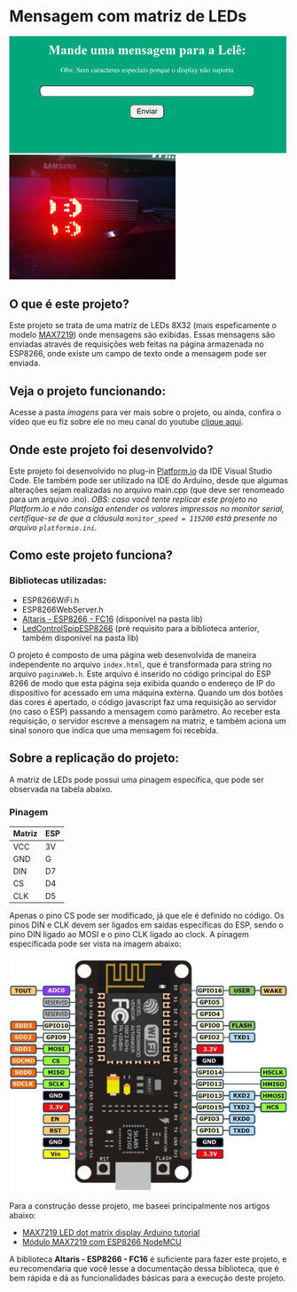 # Mensagem com matriz de LEDs
<img src = "imagens/tela.png" width = 500>
<img src = "imagens/mensagem1.jpeg" width = 300>

## O que é este projeto?
Este projeto se trata de uma matriz de LEDs 8X32 (mais espeficamente o modelo [MAX7219](https://images.app.goo.gl/pwzDEVaormfdvxSK6)) onde mensagens são exibidas. Essas mensagens são enviadas através de requisições web feitas na página armazenada no ESP8266, onde existe um campo de texto onde a mensagem pode ser enviada. 

## Veja o projeto funcionando:
Acesse a pasta *imagens* para ver mais sobre o projeto, ou ainda, confira o vídeo que eu fiz sobre ele no meu canal do youtube [clique aqui](https://youtu.be/--gfc9k34S0).

## Onde este projeto foi desenvolvido?
Este projeto foi desenvolvido no plug-in [Platform.io](https://platformio.org/) da IDE Visual Studio Code. Ele também pode ser utilizado na IDE do Arduino, desde que algumas alterações sejam realizadas no arquivo main.cpp (que deve ser renomeado para um arquivo .ino). *OBS: caso você tente replicar este projeto no Platform.io e não consiga entender os valores impressos no monitor serial, certifique-se de que a cláusula `monitor_speed = 115200` está presente no arquivo `platformio.ini`.*

## Como este projeto funciona?
### Bibliotecas utilizadas:
  * ESP8266WiFi.h
  * ESP8266WebServer.h
  * [Altaris - ESP8266 - FC16](https://github.com/ridercz/Altairis-ESP8266-FC16) (disponível na pasta lib)
  * [LedControlSpipESP8266](https://github.com/labsud/LedControlSpipESP8266) (pré requisito para a biblioteca anterior, também disponível na pasta lib)

O projeto é composto de uma página web desenvolvida de maneira independente no arquivo `index.html`, que é transformada para string no arquivo `paginaWeb.h`. Este arquivo é inserido no código principal do ESP 8266 de modo que esta página seja exibida quando o endereço de IP do dispositivo for acessado em uma máquina externa. 
Quando um dos botões das cores é apertado, o código javascript faz uma requisição ao servidor (no caso o ESP) passando a mensagem como parâmetro. Ao receber esta requisição, o servidor escreve a mensagem na matriz, e também aciona um sinal sonoro que indica que uma mensagem foi recebida. 

## Sobre a replicação do projeto:
A matriz de LEDs pode possui uma pinagem específica, que pode ser observada na tabela abaixo.

### Pinagem
| Matriz       | ESP        |
| ------------- |-------------|
| VCC    | 3V | 
| GND   | G  |   
| DIN| D7     |  
|CS| D4|
|CLK| D5|

Apenas o pino CS pode ser modificado, já que ele é definido no código. Os pinos DIN e CLK devem ser ligados em saídas específicas do ESP, sendo o pino DIN ligado ao MOSI e o pino CLK ligado ao clock. A pinagem especificada pode ser vista na imagem abaixo:

![](imagens/pinagem.jpg) 

Para a construção desse projeto, me baseei principalmente nos artigos abaixo:
* [MAX7219 LED dot matrix display Arduino tutorial](https://www.makerguides.com/max7219-led-dot-matrix-display-arduino-tutorial/)
* [Módulo MAX7219 com ESP8266 NodeMCU](https://www.arduinoecia.com.br/modulo-max7219-com-esp8266-nodemcu/)

A biblioteca **Altaris - ESP8266 - FC16** é suficiente para fazer este projeto, e eu recomendaria que você lesse a documentação dessa biblioteca, que é bem rápida e dá as funcionalidades básicas para a execução deste projeto.

